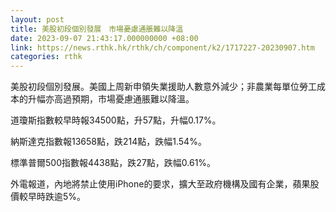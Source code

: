 ```yaml
---
layout: post
title: 美股初段個別發展　市場憂慮通脹難以降溫
date: 2023-09-07 21:43:17.000000000 +08:00
link: https://news.rthk.hk/rthk/ch/component/k2/1717227-20230907.htm
categories: rthk
---
```


美股初段個別發展。美國上周新申領失業援助人數意外減少；非農業每單位勞工成本的升幅亦高過預期，市場憂慮通脹難以降溫。

道瓊斯指數較早時報34500點，升57點，升幅0.17%。

納斯達克指數報13658點，跌214點，跌幅1.54%。

標準普爾500指數報4438點，跌27點，跌幅0.61%。 

外電報道，內地將禁止使用iPhone的要求，擴大至政府機構及國有企業，蘋果股價較早時跌逾5%。
